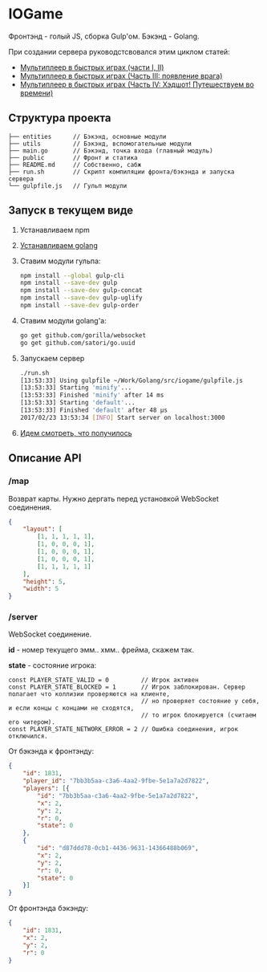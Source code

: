 IOGame
======

Фронтэнд - голый JS, сборка Gulp'ом. Бэкэнд - Golang.

При создании сервера руководстсвовался этим циклом статей:
- [Мультиплеер в быстрых играх (части I, II)](https://habrahabr.ru/post/302394/)
- [Мультиплеер в быстрых играх (Часть III: появление врага)](https://habrahabr.ru/post/302834/)
- [Мультиплеер в быстрых играх (Часть IV: Хэдшот! Путешествуем во времени)](https://habrahabr.ru/post/303006/)

Структура проекта
-----------------
```text
├── entities      // Бэкэнд, основные модули
├── utils         // Бэкэнд, вспомогательные модули
├── main.go       // Бэкэнд, точка входа (главный модуль)
├── public        // Фронт и статика
├── README.md     // Собственно, сабж
├── run.sh        // Скрипт компиляции фронта/бэкэнда и запуска сервера
└── gulpfile.js   // Гульп модули
```

Запуск в текущем виде
---------------------

1. Устанавливаем npm
2. [Устанавливаем golang](https://golang.org/doc/install)
3. Ставим модули гульпа:

	```bash
	npm install --global gulp-cli
	npm install --save-dev gulp
	npm install --save-dev gulp-concat
	npm install --save-dev gulp-uglify
	npm install --save-dev gulp-order
	```

4. Ставим модули golang'а:

	```bash
	go get github.com/gorilla/websocket
	go get github.com/satori/go.uuid
	```

5. Запускаем сервер

	```bash
	./run.sh
	[13:53:33] Using gulpfile ~/Work/Golang/src/iogame/gulpfile.js
	[13:53:33] Starting 'minify'...
	[13:53:33] Finished 'minify' after 14 ms
	[13:53:33] Starting 'default'...
	[13:53:33] Finished 'default' after 48 μs
	2017/02/23 13:53:34 [INFO] Start server on localhost:3000
	```

6. [Идем смотреть, что получилось](http://localhost:3000)

Описание API
------------

### /map
Возврат карты. Нужно дергать перед установкой WebSocket соединения.
```json
{
	"layout": [
		[1, 1, 1, 1, 1],
		[1, 0, 0, 0, 1],
		[1, 0, 0, 0, 1],
		[1, 0, 0, 0, 1],
		[1, 1, 1, 1, 1]
	],
	"height": 5,
	"width": 5
}
```

### /server
WebSocket соединение.

**id** - номер текущего эмм.. хмм.. фрейма, скажем так.

**state** - состояние игрока:
```golang
const PLAYER_STATE_VALID = 0         // Игрок активен
const PLAYER_STATE_BLOCKED = 1       // Игрок заблокирован. Сервер полагает что коллизии проверяются на клиенте,
                                     // но проверяет состояние у себя, и если концы с концами не сходятся,
                                     // то игрок блокируется (считаем его читером).
const PLAYER_STATE_NETWORK_ERROR = 2 // Ошибка соединения, игрок отключился.
```

От бэкэнда к фронтэнду:
```json
{
	"id": 1831,
	"player_id": "7bb3b5aa-c3a6-4aa2-9fbe-5e1a7a2d7822",
	"players": [{
		"id": "7bb3b5aa-c3a6-4aa2-9fbe-5e1a7a2d7822",
		"x": 2,
		"y": 2,
		"r": 0,
		"state": 0
	},
	{
		"id": "d87ddd78-0cb1-4436-9631-14366488b069",
		"x": 2,
		"y": 2,
		"r": 0,
		"state": 0
	}]
}
```
От фронтэнда бэкэнду:
```json
{
	"id": 1831,
	"x": 2,
	"y": 2,
	"r": 0
}
```

